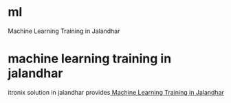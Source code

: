 # ml
<head>
  <tittle>Machine Learning Training in Jalandhar
    </head>
  <body>
    <h1>machine learning training in jalandhar</h1>
   <p>itronix solution in jalandhar provides<a href="https://machinelearning.org.in"> Machine Learning Training in Jalandhar</a> 
  
  </body>
  
